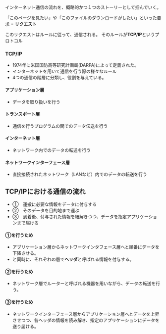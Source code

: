 インターネット通信の流れを、概略的かつ１つのストーリーとして掴んでいく。

「このページを見たい」や「このファイルのダウンロードがしたい」といった要求 = **リクエスト**

このリクエストはルールに従って、通信される。
そのルールが**TCP/IP**というプロトコル

### TCP/IP
- 1974年に米国国防高等研究計画局(DARPA)によって定義された。
- インターネットを用いて通信を行う際の様々なルール
- 4つの通信の階層に分類し、役割を与えている。

#### アプリケーション層
- データを取り扱いを行う

#### トランスポート層
- 通信を行うプログラムの間でのデータ伝送を行う

#### インターネット層
- ネットワーク内でのデータの転送を行う

#### ネットワークインターフェース層
- 直接接続されたネットワーク（LANなど）内でのデータの転送を行う


## TCP/IPにおける通信の流れ
- ①　運搬に必要な情報をデータに付与する
- ②　そのデータを目的地まで運ぶ
- ③　到着後、付与された情報を紐解きつつ、データを指定アプリケーションまで届ける

#### ①を行うため
- アプリケーション層からネットワークインタフェース層へと順番にデータを下降させる。
- と同時に、それぞれの層で**ヘッダ**と呼ばれる情報を付与する。

#### ②を行うため
- ネットワーク層でルーターと呼ばれる機器を用いながら、データの転送を行う。

#### ③を行うため
- ネットワークインターフェース層からアプリケーション層へとデータを上昇させつつ、各ヘッダの情報を読み解き、指定のアプリケーションにデータを送り届ける。


